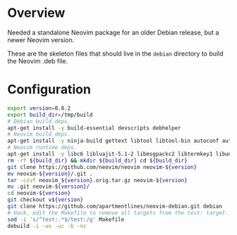 # Overview

Needed a standalone Neovim package for an older Debian release, but a newer Neovim version.

These are the skeleton files that should live in the `debian` directory to build the Neovim .deb file.

# Configuration

```sh
export version=0.8.2
export build_dir=/tmp/build
# Debian build deps.
apt-get install -y build-essential devscripts debhelper
# Neovim build deps.
apt-get install -y ninja-build gettext libtool libtool-bin autoconf automake cmake g++ pkg-config unzip curl doxygen
# Neovim runtime deps.
apt-get install -y libc6 libluajit-5.1-2 libmsgpackc2 libtermkey1 libunibilium4 libuv1 libvterm0
rm -rf ${build_dir} && mkdir ${build_dir} cd ${build_dir}
git clone https://github.com/neovim/neovim neovim-${version}
mv neovim-${version}/.git .
tar -czvf neovim_${version}.orig.tar.gz neovim-${version}
mv .git neovim-${version}/
cd neovim-${version}
git checkout v${version}
git clone https://github.com/apartmentlines/neovim-debian.git debian
# Hack, edit the Makefile to remove all targets from the test: target.
sed -i 's/^test:.*$/test:/g' Makefile
debuild -i -us -uc -b -nc
```
